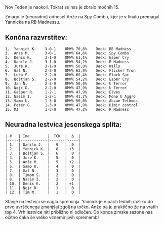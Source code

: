 Nov Teden je naokoli. Tokrat se nas je zbralo močnih 15. 

Zmago je (neuradno) odnesel Anže na Spy Combu,  kjer je v finalu premagal Yannicka na RB Madnessu. 
## Končna razvrstitev:
    1.  Yannick K.    3-0-1    OMW% 70,8%    Deck: RB Madness
    2.  Anze M.       3-0-1    OMW% 64,6%    Deck: Spy Combo
    3.  Denis K.      3-1-0    OMW% 61,1%    Deck: Esper Cry
    4.  Danilo J.     3-1-0    OMW% 54,2%    Deck: R Madness
    5.  Jure K.       3-1-0    OMW% 50,0%    Deck: Walls
    6.  Gal N.        2-2-0    OMW% 63,9%    Deck: Flicker Tron
    7.  Luka P.       2-2-0    OMW% 60,4%    Deck: Black Sac
    8.  Boštjan S.    2-2-0    OMW% 54,2%    Deck: Esper Cry
    9.  Jan N.        2-2-0    OMW% 50,0%    Deck: U Terror
    10. Nejc D.       2-2-0    OMW% 47,9%    Deck: U Terror
    11. Gašper R.     1-2-1    OMW% 47,9%    Deck: Elves
    12. Nasim I.      1-2-1    OMW% 41,7%    Deck: Mono U Aggro
    13. Samo U.       1-3-0    OMW% 50,0%    Deck: Abzan Tethmos
    14. Peter G.      1-3-0    OMW% 47,9%    Deck: Dimir control
    15. MJ            1-3-0    OMW% 47,2%    Deck: R Madness


## Neuradna lestvica jesenskega splita:
    | #   | Ime        |  TČK  |  Δ  |
    |-----|------------|-------|-----|
    | 1.  | Danilo J.  |   9   |  0  |
    | 2.  | Yannick K. |   8   | +3  |
    | 3.  | Boštjan S. |   6   |  0  |
    | 4.  | Jure K.    |   5   |  0  |
    | 5.  | Anže M.    |   5   | +2  |
    | 6.  | Samo U.    |   4   |  0  |
    | 7.  | Gal N.     |   3   |  0  |
    | 8.  | Timon Š.   |   2   |  0  |
    | 9.  | Nasim I.   |   2   |  0  |
    | 10. | Denis K.   |   2   | +1  |
    | 11. | Nejc D.    |   1   |  0  |
    | 12. | Tim M.     |   1   |  0  |

Stanje na lestvici se naglo spreminja. Yannick je v parih tednih razliko do prvo uvrščenega zmanjšal zgolj na točko, Anže pa je praktično že na vratih top 4. Vrh lestvice niti približno ni odločen. Do konca zimske sezone nas očitno čaka še veliko vznemirljivih sprememb!

